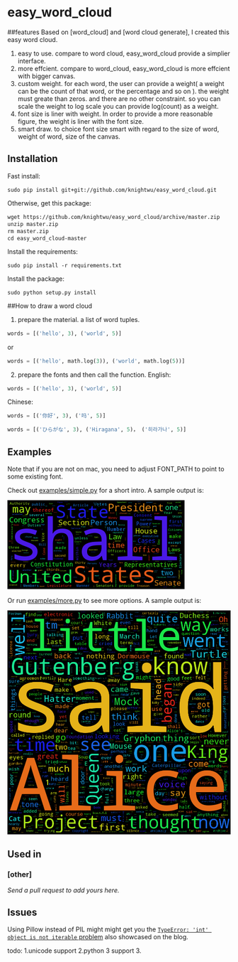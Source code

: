 easy_word_cloud
==========
##features
Based on [word_cloud] and [word cloud generate], I created this easy word cloud. 
1. easy to use. compare to word cloud, easy_word_cloud provide a simplier interface.
2. more effcient. compare to word_cloud, easy_word_cloud is more effcient with bigger canvas.
3. custom weight. for each word, the user can provide a weight( a weight can be the count of that word, or the percentage and so on ). the weight must greate than zeros. and there are no other constraint. so you can scale the weight to log scale 
you can provide log(count) as a weight.
4. font size is liner with weight. In order to provide a more reasonable figure, the weight is liner with the font size. 
5. smart draw. to choice font size smart with regard to the size of word, weight of word, size of the canvas. 

## Installation

Fast install:

    sudo pip install git+git://github.com/knightwu/easy_word_cloud.git

Otherwise, get this package:
    
    wget https://github.com/knightwu/easy_word_cloud/archive/master.zip
    unzip master.zip
    rm master.zip
    cd easy_word_cloud-master

Install the requirements:

    sudo pip install -r requirements.txt

Install the package:

    sudo python setup.py install

##How to draw a word cloud
1. prepare the material. a list of word tuples.
```python
words = [('hello', 3), ('world', 5)]
```
or
```python
words = [('hello', math.log(3)), ('world', math.log(5))]
```
2. prepare the fonts and then call the function.
English:
```python
words = [('hello', 3), ('world', 5)]
```
Chinese:
```python
words = [('你好', 3), ('吗', 5)]
```
```python
words = [('ひらがな', 3), ('Hiragana', 5)， ('히라가나', 5)]
```


## Examples
Note that if you are not on mac, you need to adjust FONT_PATH to point to
some existing font.

Check out [examples/simple.py][simple] for a short intro. A sample output is:

![Constitution](examples/constitution.png)

Or run [examples/more.py][more] to see more options. A sample output is:

![Alice in Wonderland](examples/alice.png)

## Used in

### [other]

*Send a pull request to add yours here.*

## Issues

Using Pillow instead of PIL might might get you the [`TypeError: 'int' object is
not iterable` problem][intprob] also showcased on the blog.

[blog-post]: http://peekaboo-vision.blogspot.de/2012/11/a-wordcloud-in-python.html
[simple]: examples/simple.py
[more]: examples/more.py
[reddit-cloud]: https://github.com/amueller/reddit-cloud
[wc2]: http://www.reddit.com/user/WordCloudBot2
[wc2top]: http://www.reddit.com/user/WordCloudBot2/?sort=top
[intprob]: http://peekaboo-vision.blogspot.de/2012/11/a-wordcloud-in-python.html#bc_0_28B


todo:
1.unicode support
2.python 3 support
3.

